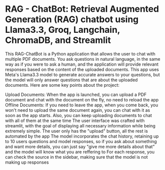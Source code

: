 # RAG - ChatBot: Retrieval Augmented Generation (RAG) chatbot using Llama3.3, Groq, Langchain, ChromaDB, and Streamlit
This RAG-ChatBot is a Python application that allows the user to chat with multiple PDF documents. You ask questions in natural language, in the same way as if you were to ask a human, and the application will provide relevant responses based on the content of the uploaded documents. This app uses Meta's Llama3.3 model to generate accurate answers to your questions, but the model will only answer questions that are about the uploaded documents. Here are some key points about the project:

Upload Documents: When the app is launched, you can upload a PDF document and chat with the document on the fly, no need to reload the app
Offline Documents: If you need to leave the app, when you come back, you won't need to upload the same document again, you can chat with it as soon as the app starts. Also, you can keep uploading documents to chat with all of them at the same time
The user interface was crafted with streamlit, with the goal of displaying all necessary information while being extremely simple. The user only has the "upload" button, all the rest is automated by the app
The model incorporates the chat history, retaining up to 10 users questions and model responses, so if you ask about something and want more details, you can just say "give me more details about that" and the model will know what you are reffering to
For each response, you can check the source in the sidebar, making sure that the model is not making up responses
